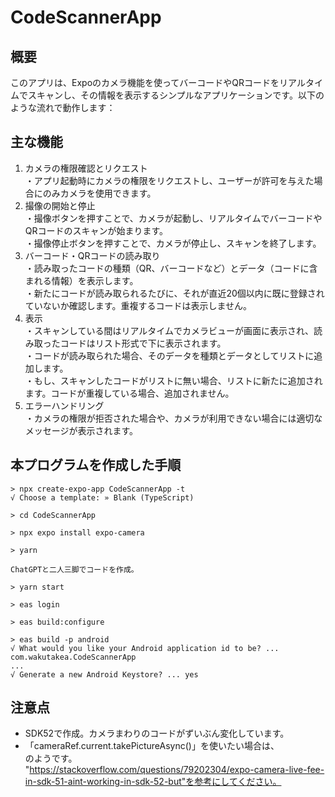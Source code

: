 # CodeScannerApp

## 概要

このアプリは、Expoのカメラ機能を使ってバーコードやQRコードをリアルタイムでスキャンし、その情報を表示するシンプルなアプリケーションです。以下のような流れで動作します：

## 主な機能

1. カメラの権限確認とリクエスト<br>
・アプリ起動時にカメラの権限をリクエストし、ユーザーが許可を与えた場合にのみカメラを使用できます。
1. 撮像の開始と停止<br>
・撮像ボタンを押すことで、カメラが起動し、リアルタイムでバーコードやQRコードのスキャンが始まります。<br>
・撮像停止ボタンを押すことで、カメラが停止し、スキャンを終了します。
1. バーコード・QRコードの読み取り<br>
・読み取ったコードの種類（QR、バーコードなど）とデータ（コードに含まれる情報）を表示します。<br>
・新たにコードが読み取られるたびに、それが直近20個以内に既に登録されていないか確認します。重複するコードは表示しません。
1. 表示<br>
・スキャンしている間はリアルタイムでカメラビューが画面に表示され、読み取ったコードはリスト形式で下に表示されます。<br>
・コードが読み取られた場合、そのデータを種類とデータとしてリストに追加します。<br>
・もし、スキャンしたコードがリストに無い場合、リストに新たに追加されます。コードが重複している場合、追加されません。
1. エラーハンドリング<br>
・カメラの権限が拒否された場合や、カメラが利用できない場合には適切なメッセージが表示されます。

## 本プログラムを作成した手順

```shell
> npx create-expo-app CodeScannerApp -t
√ Choose a template: » Blank (TypeScript)

> cd CodeScannerApp

> npx expo install expo-camera

> yarn

ChatGPTと二人三脚でコードを作成。

> yarn start

> eas login

> eas build:configure

> eas build -p android
√ What would you like your Android application id to be? ... com.wakutakea.CodeScannerApp
...
√ Generate a new Android Keystore? ... yes
```

## 注意点

* SDK52で作成。カメラまわりのコードがずいぶん変化しています。
* 「cameraRef.current.takePictureAsync()」を使いたい場合は、<br>
<CameraView style={styles.camera} ref={cameraRef} />のようです。<br>
"https://stackoverflow.com/questions/79202304/expo-camera-live-fee-in-sdk-51-aint-working-in-sdk-52-but"を参考にしてください。